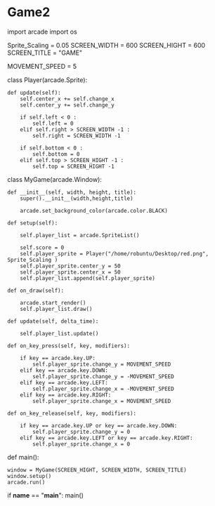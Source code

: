 # Game2
import arcade
import os

Sprite_Scaling = 0.05
SCREEN_WIDTH = 600
SCREEN_HIGHT = 600
SCREEN_TITLE = "GAME"

MOVEMENT_SPEED = 5

class Player(arcade.Sprite):

    def update(self):
        self.center_x += self.change_x
        self.center_y += self.change_y

        if self.left < 0 :
            self.left = 0
        elif self.right > SCREEN_WIDTH -1 :
            self.right = SCREEN_WIDTH -1

        if self.bottom < 0 :
            self.bottom = 0
        elif self.top > SCREEN_HIGHT -1 :
            self.top = SCREEN_HIGHT -1




class MyGame(arcade.Window):

    def __init__(self, width, height, title):
        super().__init__(width,height,title)

        arcade.set_background_color(arcade.color.BLACK)

    def setup(self):

        self.player_list = arcade.SpriteList()

        self.score = 0
        self.player_sprite = Player("/home/robuntu/Desktop/red.png", Sprite_Scaling )
        self.player_sprite.center_y = 50
        self.player_sprite.center_x = 50
        self.player_list.append(self.player_sprite)

    def on_draw(self):

        arcade.start_render()
        self.player_list.draw()

    def update(self, delta_time):

        self.player_list.update()

    def on_key_press(self, key, modifiers):

        if key == arcade.key.UP:
            self.player_sprite.change_y = MOVEMENT_SPEED
        elif key == arcade.key.DOWN:
            self.player_sprite.change_y = -MOVEMENT_SPEED
        elif key == arcade.key.LEFT:
            self.player_sprite.change_x = -MOVEMENT_SPEED
        elif key == arcade.key.RIGHT:
            self.player_sprite.change_x = MOVEMENT_SPEED

    def on_key_release(self, key, modifiers):

        if key == arcade.key.UP or key == arcade.key.DOWN:
            self.player_sprite.change_y = 0
        elif key == arcade.key.LEFT or key == arcade.key.RIGHT:
            self.player_sprite.change_x = 0


def main():

    window = MyGame(SCREEN_HIGHT, SCREEN_WIDTH, SCREEN_TITLE)
    window.setup()
    arcade.run()

if __name__ == "__main__":
    main()
